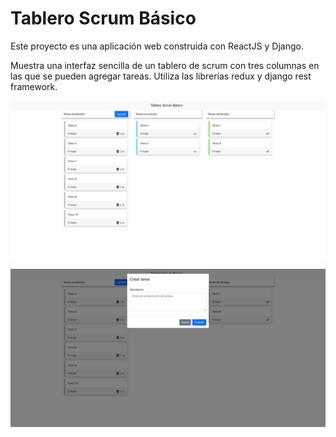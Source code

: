 # Tablero Scrum Básico



Este proyecto es una aplicación web construida con ReactJS y Django.

Muestra una interfaz sencilla de un tablero de scrum con tres columnas en las que se pueden agregar tareas.
Utiliza las librerías redux y django rest framework.

![alt text](https://github.com/aaranja/tablero-scrum/blob/main/img_git/image_principal.jpg?raw=true)

![alt text](https://github.com/aaranja/tablero-scrum/blob/main/img_git/image_secondary.jpg?raw=true)